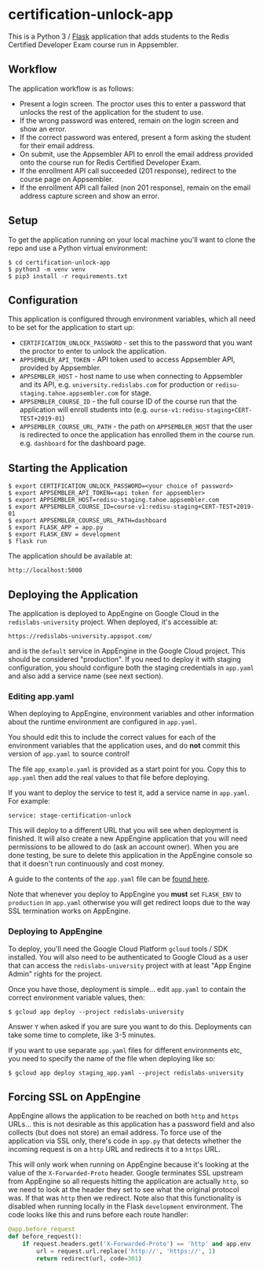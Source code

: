# certification-unlock-app

This is a Python 3 / [Flask](https://flask.palletsprojects.com/) application that adds students to the Redis Certified Developer Exam course run in Appsembler.

## Workflow

The application workflow is as follows:

* Present a login screen.  The proctor uses this to enter a password that unlocks the rest of the application for the student to use.
* If the wrong password was entered, remain on the login screen and show an error.
* If the correct password was entered, present a form asking the student for their email address.
* On submit, use the Appsembler API to enroll the email address provided onto the course run for Redis Certified Developer Exam.
* If the enrollment API call succeeded (201 response), redirect to the course page on Appsembler.
* If the enrollment API call failed (non 201 response), remain on the email address capture screen and show an error.

## Setup

To get the application running on your local machine you'll want to clone the repo and use a Python virtual environment:

```
$ cd certification-unlock-app
$ python3 -m venv venv
$ pip3 install -r requirements.txt

```

## Configuration

This application is configured through environment variables, which all need to be set for the application to start up:

* `CERTIFICATION_UNLOCK_PASSWORD` - set this to the password that you want the proctor to enter to unlock the application.
* `APPSEMBLER_API_TOKEN` - API token used to access Appsembler API, provided by Appsembler.
* `APPSEMBLER_HOST` - host name to use when connecting to Appsembler and its API, e.g. `university.redislabs.com` for production or `redisu-staging.tahoe.appsembler.com` for stage.
* `APPSEMBLER_COURSE_ID` - the full course ID of the course run that the application will enroll students into (e.g. `ourse-v1:redisu-staging+CERT-TEST+2019-01`)
* `APPSEMBLER_COURSE_URL_PATH` - the path on `APPSEMBLER_HOST` that the user is redirected to once the application has enrolled them in the course run.  e.g. `dashboard` for the dashboard page.

## Starting the Application

```
$ export CERTIFICATION_UNLOCK_PASSWORD=<your choice of password>
$ export APPSEMBLER_API_TOKEN=<api token for appsembler>
$ export APPSEMBLER_HOST=redisu-staging.tahoe.appsembler.com
$ export APPSEMBLER_COURSE_ID=course-v1:redisu-staging+CERT-TEST+2019-01
$ export APPSEMBLER_COURSE_URL_PATH=dashboard
$ export FLASK_APP = app.py
$ export FLASK_ENV = development
$ flask run
```

The application should be available at:

```
http://localhost:5000
```

## Deploying the Application

The application is deployed to AppEngine on Google Cloud in the `redislabs-university` project.  When deployed, it's accessible at:

```
https://redislabs-university.appspot.com/
```

and is the `default` service in AppEngine in the Google Cloud project.  This should be considered "production".  If you need to deploy it with staging configuration, you should configure both the staging credentials in `app.yaml` and also add a service name (see next section).

### Editing app.yaml

When deploying to AppEngine, environment variables and other information about the runtime environment are configured in `app.yaml`.

You should edit this to include the correct values for each of the environment variables that the application uses, and do **not** commit this version of `app.yaml` to source control!

The file `app_example.yaml` is provided as a start point for you.  Copy this to `app.yaml` then add the real values to that file before deploying.

If you want to deploy the service to test it, add a service name in `app.yaml`.  For example:

```
service: stage-certification-unlock
```

This will deploy to a different URL that you will see when deployment is finished.  It will also create a new AppEngine application that you will need permissions to be allowed to do (ask an account owner).  When you are done testing, be sure to delete this application in the AppEngine console so that it doesn't run continuously and cost money.

A guide to the contents of the `app.yaml` file can be [found here](https://cloud.google.com/appengine/docs/flexible/nodejs/reference/app-yaml).

Note that whenever you deploy to AppEngine you **must** set `FLASK_ENV` to `production` in `app.yaml` otherwise you will get redirect loops due to the way SSL termination works on AppEngine.

### Deploying to AppEngine

To deploy, you'll need the Google Cloud Platform `gcloud` tools / SDK installed.  You will also need to be authenticated to Google Cloud as a user that can access the `redislabs-university` project with at least "App Engine Admin" rights for the project.

Once you have those, deployment is simple... edit `app.yaml` to contain the correct environment variable values, then:

```
$ gcloud app deploy --project redislabs-university
```

Answer `Y` when asked if you are sure you want to do this.  Deployments can take some time to complete, like 3-5 minutes.

If you want to use separate `app.yaml` files for different environments etc, you need to specify the name of the file when deploying like so:

```
$ gcloud app deploy staging_app.yaml --project redislabs-university
```

## Forcing SSL on AppEngine

AppEngine allows the application to be reached on both `http` and `https` URLs... this is not desirable as this application has a password field and also collects (but does not store) an email address.  To force use of the application via SSL only, there's code in `app.py` that detects whether the incoming request is on a `http` URL and redirects it to a `https` URL.

This will only work when running on AppEngine because it's looking at the value of the `X-Forwarded-Proto` header.  Google terminates SSL upstream from AppEngine so all requests hitting the application are actually `http`, so we need to look at the header they set to see what the original protocol was.  If that was `http` then we redirect.  Note also that this functionality is disabled when running locally in the Flask `development` environment.  The code looks like this and runs before each route handler:

```python
@app.before_request
def before_request():
    if request.headers.get('X-Forwarded-Proto') == 'http' and app.env != 'development':
        url = request.url.replace('http://', 'https://', 1)
        return redirect(url, code=301)
```